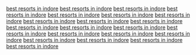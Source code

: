 <a href="https://www.google.bs/url?q=https://sunvilla.in">best resorts in indore</a>
<a href="https://www.google.com.qa/url?q=https://sunvilla.in">best resorts in indore</a>
<a href="https://www.google.bi/url?q=https://sunvilla.in">best resorts in indore</a>
<a href="https://www.google.iq/url?q=https://sunvilla.in">best resorts in indore</a>
<a href="https://www.google.md/url?q=https://sunvilla.in">best resorts in indore</a>
<a href="https://www.google.je/url?q=https://sunvilla.in">best resorts in indore</a>
<a href="https://www.google.com.bo/url?q=https://sunvilla.in">best resorts in indore</a>
<a href="https://www.google.com.bo/url?q=https://sunvilla.in">best resorts in indore</a>
<a href="https://www.google.com.mt/url?q=https://sunvilla.in">best resorts in indore</a>
<a href="https://www.google.com.sv/url?q=https://sunvilla.in">best resorts in indore</a>
<a href="https://www.google.ps/url?q=https://sunvilla.in">best resorts in indore</a>
<a href="https://www.google.com.tj/url?q=https://sunvilla.in">best resorts in indore</a>
<a href="https://www.google.com.cy/url?q=https://sunvilla.in">best resorts in indore</a>
<a href="https://www.google.bs/url?q=https://sunvilla.in">best resorts in indore</a>
<a href="https://www.google.com.qa/url?q=https://sunvilla.in">best resorts in indore</a>
<a href="https://www.google.bi/url?q=https://sunvilla.in">best resorts in indore</a>
<a href="https://www.google.iq/url?q=https://sunvilla.in">best resorts in indore</a>
<a href="https://www.google.md/url?q=https://sunvilla.in">best resorts in indore</a>
<a href="https://www.google.je/url?q=https://sunvilla.in">best resorts in indore</a>
<a href="https://www.google.com.bo/url?q=https://sunvilla.in">best resorts in indore</a>
<a href="https://www.google.com.bo/url?q=https://sunvilla.in">best resorts in indore</a>
